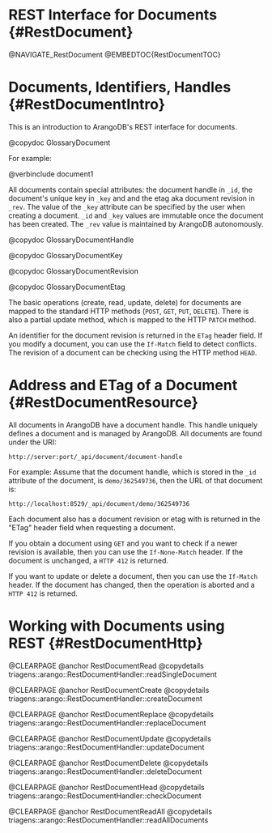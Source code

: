 REST Interface for Documents {#RestDocument}
============================================

@NAVIGATE_RestDocument
@EMBEDTOC{RestDocumentTOC}

Documents, Identifiers, Handles {#RestDocumentIntro}
====================================================

This is an introduction to ArangoDB's REST interface for documents.

@copydoc GlossaryDocument

For example:

@verbinclude document1

All documents contain special attributes: the document handle in `_id`, the
document's unique key in `_key` and and the etag aka document revision in
`_rev`. The value of the `_key` attribute can be specified by the user when
creating a document.  `_id` and `_key` values are immutable once the document
has been created. The `_rev` value is maintained by ArangoDB autonomously.

@copydoc GlossaryDocumentHandle

@copydoc GlossaryDocumentKey

@copydoc GlossaryDocumentRevision

@copydoc GlossaryDocumentEtag

The basic operations (create, read, update, delete) for documents are mapped to
the standard HTTP methods (`POST`, `GET`, `PUT`, `DELETE`). There is also a 
partial update method, which is mapped to the HTTP `PATCH` method.

An identifier for the document revision is returned in the `ETag` header field. 
If you modify a document, you can use the `If-Match` field to detect conflicts. 
The revision of a document can be checking using the HTTP method `HEAD`.

Address and ETag of a Document {#RestDocumentResource}
======================================================

All documents in ArangoDB have a document handle. This handle uniquely defines a
document and is managed by ArangoDB. All documents are found under the URI:

    http://server:port/_api/document/document-handle

For example: Assume that the document handle, which is stored in the `_id`
attribute of the document, is `demo/362549736`, then the URL of that document
is:

    http://localhost:8529/_api/document/demo/362549736

Each document also has a document revision or etag with is returned in the
"ETag" header field when requesting a document.

If you obtain a document using `GET` and you want to check if a newer revision
is available, then you can use the `If-None-Match` header. If the document is
unchanged, a `HTTP 412` is returned.

If you want to update or delete a document, then you can use the `If-Match`
header. If the document has changed, then the operation is aborted and a `HTTP
412` is returned.

Working with Documents using REST {#RestDocumentHttp}
=====================================================

@CLEARPAGE
@anchor RestDocumentRead
@copydetails triagens::arango::RestDocumentHandler::readSingleDocument

@CLEARPAGE
@anchor RestDocumentCreate
@copydetails triagens::arango::RestDocumentHandler::createDocument

@CLEARPAGE
@anchor RestDocumentReplace
@copydetails triagens::arango::RestDocumentHandler::replaceDocument

@CLEARPAGE
@anchor RestDocumentUpdate
@copydetails triagens::arango::RestDocumentHandler::updateDocument

@CLEARPAGE
@anchor RestDocumentDelete
@copydetails triagens::arango::RestDocumentHandler::deleteDocument

@CLEARPAGE
@anchor RestDocumentHead
@copydetails triagens::arango::RestDocumentHandler::checkDocument

@CLEARPAGE
@anchor RestDocumentReadAll
@copydetails triagens::arango::RestDocumentHandler::readAllDocuments
